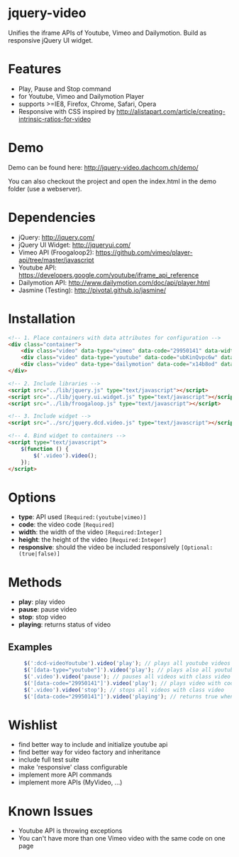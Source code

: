 jquery-video
============
Unifies the iframe APIs of Youtube, Vimeo and Dailymotion. Build as responsive jQuery UI widget.

Features
============
- Play, Pause and Stop command
- for Youtube, Vimeo and Dailymotion Player
- supports >=IE8, Firefox, Chrome, Safari, Opera
- Responsive with CSS inspired by http://alistapart.com/article/creating-intrinsic-ratios-for-video

Demo
============
Demo can be found here: http://jquery-video.dachcom.ch/demo/

You can also checkout the project and open the index.html in the demo folder (use a webserver).

Dependencies
============
- jQuery: http://jquery.com/
- jQuery UI Widget: http://jqueryui.com/
- Vimeo API (Froogaloop2): https://github.com/vimeo/player-api/tree/master/javascript
- Youtube API: https://developers.google.com/youtube/iframe_api_reference
- Dailymotion API: http://www.dailymotion.com/doc/api/player.html
- Jasmine (Testing): http://pivotal.github.io/jasmine/

Installation
============

```html
<!-- 1. Place containers with data attributes for configuration -->
<div class="container">
    <div class="video" data-type="vimeo" data-code="29950141" data-width="500" data-height="280"></div>
    <div class="video" data-type="youtube" data-code="ubKinQvpc6w" data-responsive="false" data-width="960" data-height="720"></div>
    <div class="video" data-type="dailymotion" data-code="x14b8od" data-width="500" data-height="280"></div>
</div>

<!-- 2. Include libraries -->
<script src="../lib/jquery.js" type="text/javascript"></script>
<script src="../lib/jquery.ui.widget.js" type="text/javascript"></script>
<script src="../lib/froogaloop.js" type="text/javascript"></script>

<!-- 3. Include widget -->
<script src="../src/jquery.dcd.video.js" type="text/javascript"></script>

<!-- 4. Bind widget to containers -->
<script type="text/javascript">
    $(function () {
        $('.video').video();
    });
</script>
```

Options
============

- **type**: API used `[Required:(youtube|vimeo)]`
- **code**: the video code `[Required]`
- **width**: the width of the video `[Required:Integer]`
- **height**: the height of the video `[Required:Integer]`
- **responsive**: should the video be included responsively `[Optional:(true|false)]`

Methods
============
- **play**: play video
- **pause**: pause video
- **stop**: stop video
- **playing**: returns status of video

Examples
------------
```javascript
     $(':dcd-videoYoutube').video('play'); // plays all youtube videos
     $('[data-type="youtube"]').video('play'); // plays also all youtube videos
     $('.video').video('pause'); // pauses all videos with class video
     $('[data-code="29950141"]').video('play'); // plays video with code 29950141
     $('.video').video('stop'); // stops all videos with class video
     $('[data-code="29950141"]').video('playing'); // returns true when video is playing, false if video is paused
```

Wishlist
============
- find better way to include and initialize youtube api
- find better way for video factory and inheritance
- include full test suite
- make 'responsive' class configurable
- implement more API commands
- implement more APIs (MyVideo, ...)

Known Issues
============
- Youtube API is throwing exceptions
- You can't have more than one Vimeo video with the same code on one page
